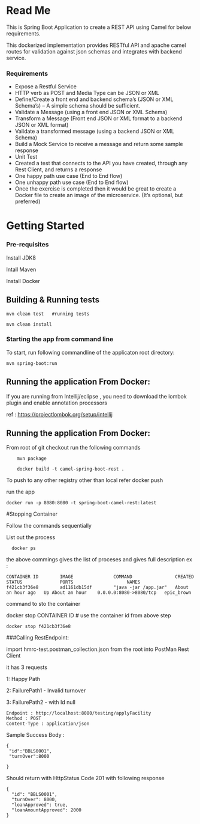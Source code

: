 # Read Me 

This is Spring Boot Application to create a REST API using Camel for below requirements. 

This dockerized implementation provides RESTful API and apache camel routes for validation against json schemas and integrates with backend service.

### Requirements

*	Expose a Restful Service
*	HTTP verb as POST and Media Type can be JSON or XML
*	Define/Create a front end and backend schema’s (JSON or XML Schema’s) – A simple schema should be sufficient.
*	Validate a Message (using a front end JSON or XML Schema)
*	Transform a Message (Front end JSON or XML format to a backend JSON or XML format)
*	Validate a transformed message (using a backend JSON or XML Schema)
*	Build a Mock Service to receive a message and return some sample response
*	Unit Test
*	Created a test that connects to the API you have created, through any Rest Client, and returns a response
*	One happy path use case (End to End flow)
*	One unhappy path use case (End to End flow)
*	Once the exercise is completed then it would be great to create a Docker file to create an image of the microservice. (It’s optional, but preferred)



# Getting Started

### Pre-requisites

  Install JDK8

  Intall Maven

  Install Docker


## Building & Running  tests
    mvn clean test   #running tests

    mvn clean install 

### Starting the app from command line

To start, run following commandline of the applicaton root directory:

    mvn spring-boot:run

## Running the application From Docker:

 If you are running from Intellij/eclipse ,  you need to download the lombok plugin and enable  annotation processors

 ref : https://projectlombok.org/setup/intellij

## Running the application From Docker:

From root of git checkout run the following commands 
        
        mvn package

        docker build -t camel-spring-boot-rest .

To push to any other registry other than local refer docker push

run the app

    docker run -p 8080:8080 -t spring-boot-camel-rest:latest

#Stopping Container

Follow the commands sequentially

List out the process

      docker ps

  the above commings gives the list of proceses and gives full description
ex :

    CONTAINER ID        IMAGE               COMMAND                CREATED             STATUS              PORTS                    NAMES
    f421cb3f36e8        ad1161db15df        "java -jar /app.jar"   About an hour ago   Up About an hour    0.0.0.0:8080->8080/tcp   epic_brown


command to sto the container

   docker stop  CONTAINER ID      # use the container id from above step
    
    docker stop f421cb3f36e8


###Calling RestEndpoint:

import  hmrc-test.postman_collection.json from the root into PostMan Rest Client

 it has 3 requests
 
 1: Happy Path
 
 2: FailurePath1 - Invalid turnover
 
 3: FailurePath2 - with Id null
 

    Endpoint : http://localhost:8080/testing/applyFacility
    Method : POST
    Content-Type : application/json

   
   Sample Success Body :
    
    {
     "id":"BBLS0001",
     "turnOver":8000

    }
    
  Should return with HttpStatus Code 201 with following response
  
    {
      "id": "BBLS0001",
      "turnOver": 8000,
      "loanApproved": true,
      "loanAmountApproved": 2000
    }
  
    